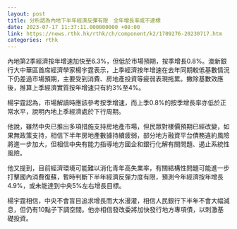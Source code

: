```yaml
---
layout: post
title: 分析認為內地下半年經濟反彈有限　全年增長率或不達標
date: 2023-07-17 11:37:11.000000000 +08:00
link: https://news.rthk.hk/rthk/ch/component/k2/1709276-20230717.htm
categories: rthk
---
```


內地第2季經濟按年增速加快至6.3%，但低於市場預期，按季增長0.8%。澳新銀行大中華區首席經濟學家楊宇霆表示，上季經濟按年增速在去年同期較低基數情況下仍差過市場預期，主要受到消費、房地產投資等疲弱表現拖累。撇除基數效應後，推算上季經濟實質按年增速只有約3%至4%。

楊宇霆認為，市場解讀時應該參考按季增速，而上季0.8%的按季增長率亦低於正常水平，說明內地上季經濟處於下行周期。

他說，雖然中央已推出多項措施支持房地產市場，但民眾對樓價預期已經改變，如果無政策支持，相信下半年房地產數據持續疲弱，部分地方融資平台債務違約風險將進一步加大，但相信中央有能力指導地方國企和銀行化解有關問題、遏止系統性風險。

他又提到，目前經濟環境可能難以消化青年高失業率，有關結構性問題可能進一步打擊國內消費復蘇，暫時判斷下半年經濟反彈力度有限，預測今年經濟按年增長4.9%，或未能達到中央5%左右增長目標。

楊宇霆相信，中央不會盲目追求增長而大水漫灌，相信人民銀行下半年不會大幅減息，但仍有10點子下調空間。他亦相信發改委將加快發行地方專項債，以刺激基礎投資。
